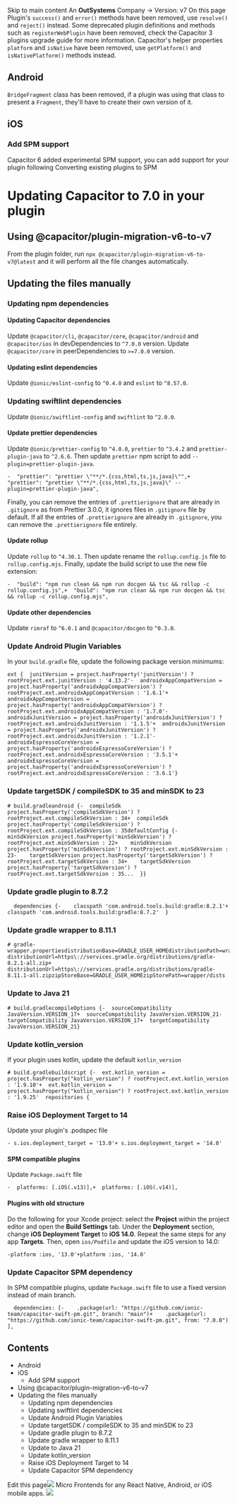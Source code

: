 Skip to main content
An **OutSystems** Company →
Version: v7
On this page
Plugin's `success()` and `error()` methods have been removed, use `resolve()` and `reject()` instead.
Some deprecated plugin definitions and methods such as `registerWebPlugin` have been removed, check the Capacitor 3 plugins upgrade guide for more information.
Capacitor's helper properties `platform` and `isNative` have been removed, use `getPlatform()` and `isNativePlatform()` methods instead.
## Android​
`BridgeFragment` class has been removed, if a plugin was using that class to present a `Fragment`, they'll have to create their own version of it.
## iOS​
### Add SPM support​
Capacitor 6 added experimental SPM support, you can add support for your plugin following Converting existing plugins to SPM
# Updating Capacitor to 7.0 in your plugin
## Using @capacitor/plugin-migration-v6-to-v7​
From the plugin folder, run `npx @capacitor/plugin-migration-v6-to-v7@latest` and it will perform all the file changes automatically.
## Updating the files manually​
### Updating npm dependencies​
#### Updating Capacitor dependencies​
Update `@capacitor/cli`, `@capacitor/core`, `@capacitor/android` and `@capacitor/ios` in devDependencies to `^7.0.0` version. Update `@capacitor/core` in peerDependencies to `>=7.0.0` version.
#### Updating eslint dependencies​
Update `@ionic/eslint-config` to `^0.4.0` and `eslint` to `^8.57.0`.
### Updating swiftlint dependencies​
Update `@ionic/swiftlint-config` and `swiftlint` to `^2.0.0`.
#### Update prettier dependencies​
Update `@ionic/prettier-config` to `^4.0.0`, `prettier` to `^3.4.2` and `prettier-plugin-java` to `^2.6.6`. Then update `prettier` npm script to add `--plugin=prettier-plugin-java`.
```
-  "prettier": "prettier \"**/*.{css,html,ts,js,java}\"",+  "prettier": "prettier \"**/*.{css,html,ts,js,java}\" --plugin=prettier-plugin-java",
```

Finally, you can remove the entries of `.prettierignore` that are already in `.gitignore` as from Prettier 3.0.0, it ignores files in `.gitignore` file by default. If all the entries of `.prettierignore` are already in `.gitignore`, you can remove the `.prettierignore` file entirely.
#### Update rollup​
Update `rollup` to `^4.30.1`. Then update rename the `rollup.config.js` file to `rollup.config.mjs`. Finally, update the build script to use the new file extension:
```
-  "build": "npm run clean && npm run docgen && tsc && rollup -c rollup.config.js",+  "build": "npm run clean && npm run docgen && tsc && rollup -c rollup.config.mjs",
```

#### Update other dependencies​
Update `rimraf` to `^6.0.1` and `@capacitor/docgen` to `^0.3.0`.
### Update Android Plugin Variables​
In your `build.gradle` file, update the following package version minimums:
```
ext {  junitVersion = project.hasProperty('junitVersion') ? rootProject.ext.junitVersion : '4.13.2'-  androidxAppCompatVersion = project.hasProperty('androidxAppCompatVersion') ? rootProject.ext.androidxAppCompatVersion : '1.6.1'+  androidxAppCompatVersion = project.hasProperty('androidxAppCompatVersion') ? rootProject.ext.androidxAppCompatVersion : '1.7.0'-  androidxJunitVersion = project.hasProperty('androidxJunitVersion') ? rootProject.ext.androidxJunitVersion : '1.1.5'+  androidxJunitVersion = project.hasProperty('androidxJunitVersion') ? rootProject.ext.androidxJunitVersion : '1.2.1'-  androidxEspressoCoreVersion = project.hasProperty('androidxEspressoCoreVersion') ? rootProject.ext.androidxEspressoCoreVersion : '3.5.1'+  androidxEspressoCoreVersion = project.hasProperty('androidxEspressoCoreVersion') ? rootProject.ext.androidxEspressoCoreVersion : '3.6.1'}
```

### Update targetSDK / compileSDK to 35 and minSDK to 23​
```
# build.gradleandroid {-  compileSdk project.hasProperty('compileSdkVersion') ? rootProject.ext.compileSdkVersion : 34+  compileSdk project.hasProperty('compileSdkVersion') ? rootProject.ext.compileSdkVersion : 35defaultConfig {-    minSdkVersion project.hasProperty('minSdkVersion') ? rootProject.ext.minSdkVersion : 22+    minSdkVersion project.hasProperty('minSdkVersion') ? rootProject.ext.minSdkVersion : 23-    targetSdkVersion project.hasProperty('targetSdkVersion') ? rootProject.ext.targetSdkVersion : 34+    targetSdkVersion project.hasProperty('targetSdkVersion') ? rootProject.ext.targetSdkVersion : 35...  }}
```

### Update gradle plugin to 8.7.2​
```
  dependencies {-    classpath 'com.android.tools.build:gradle:8.2.1'+    classpath 'com.android.tools.build:gradle:8.7.2'  }
```

### Update gradle wrapper to 8.11.1​
```
# gradle-wrapper.propertiesdistributionBase=GRADLE_USER_HOMEdistributionPath=wrapper/dists- distributionUrl=https\://services.gradle.org/distributions/gradle-8.2.1-all.zip+ distributionUrl=https\://services.gradle.org/distributions/gradle-8.11.1-all.zipzipStoreBase=GRADLE_USER_HOMEzipStorePath=wrapper/dists
```

### Update to Java 21​
```
# build.gradlecompileOptions {-  sourceCompatibility JavaVersion.VERSION_17+  sourceCompatibility JavaVersion.VERSION_21-  targetCompatibility JavaVersion.VERSION_17+  targetCompatibility JavaVersion.VERSION_21}
```

### Update kotlin_version​
If your plugin uses kotlin, update the default `kotlin_version`
```
# build.gradlebuildscript {-  ext.kotlin_version = project.hasProperty("kotlin_version") ? rootProject.ext.kotlin_version : '1.9.10'+  ext.kotlin_version = project.hasProperty("kotlin_version") ? rootProject.ext.kotlin_version : '1.9.25'  repositories {
```

### Raise iOS Deployment Target to 14​
Update your plugin's .podspec file
```
- s.ios.deployment_target = '13.0'+ s.ios.deployment_target = '14.0'
```

#### SPM compatible plugins​
Update `Package.swift` file
```
-  platforms: [.iOS(.v13)],+  platforms: [.iOS(.v14)],
```

#### Plugins with old structure​
Do the following for your Xcode project: select the **Project** within the project editor and open the **Build Settings** tab. Under the **Deployment** section, change **iOS Deployment Target** to **iOS 14.0**. Repeat the same steps for any app **Targets**.
Then, open `ios/Podfile` and update the iOS version to 14.0:
```
-platform :ios, '13.0'+platform :ios, '14.0'
```

### Update Capacitor SPM dependency​
In SPM compatible plugins, update `Package.swift` file to use a fixed version instead of main branch.
```
  dependencies: [-    .package(url: "https://github.com/ionic-team/capacitor-swift-pm.git", branch: "main")+    .package(url: "https://github.com/ionic-team/capacitor-swift-pm.git", from: "7.0.0")  ],
```

## Contents
  * Android
  * iOS
    * Add SPM support
  * Using @capacitor/plugin-migration-v6-to-v7
  * Updating the files manually
    * Updating npm dependencies
    * Updating swiftlint dependencies
    * Update Android Plugin Variables
    * Update targetSDK / compileSDK to 35 and minSDK to 23
    * Update gradle plugin to 8.7.2
    * Update gradle wrapper to 8.11.1
    * Update to Java 21
    * Update kotlin_version
    * Raise iOS Deployment Target to 14
    * Update Capacitor SPM dependency


Edit this page![](https://images.prismic.io/ionicframeworkcom/d3d3f7a3-023b-4cdf-93af-84674f623818_portals+ad.png?auto=compress,format&rect=0,0,280,200&w=280&h=200)
Micro Frontends for any React Native, Android, or iOS mobile apps.
![](https://cdn.bizible.com/ipv?_biz_r=&_biz_h=802059049&_biz_u=ed6d98ad223740ddbf99774ce8c4ab02&_biz_l=https%3A%2F%2Fcapacitorjs.com%2Fdocs%2Fupdating%2Fplugins%2F7-0&_biz_t=1739811917867&_biz_i=Capacitor%20Documentation&_biz_n=20&rnd=934530&cdn_o=a&_biz_z=1739811917867)
